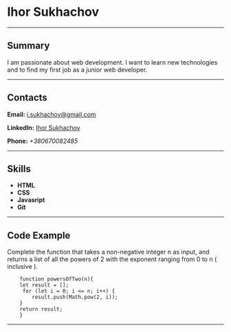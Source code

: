# Ihor Sukhachov  

***  

## Summary  

I am passionate about web development. I want to learn new technologies and to find my first job as a junior web developer.  

***  

## Contacts
**Email:** <i.sukhachov@gmail.com>  

**LinkedIn:** [Ihor Sukhachov](https://www.linkedin.com/in/ihor-sukhachov/)  

**Phone:** *+380670082485*

***  

## Skills  
- **HTML**  
- **CSS**  
- **Javasript**  
- **Git**

***  

## Code Example 
Complete the function that takes a non-negative integer n as input, and returns a list of all the powers of 2 with the  exponent ranging from 0 to n ( inclusive ). 
```
    function powersOfTwo(n){
    let result = [];
     for (let i = 0; i <= n; i++) {
        result.push(Math.pow(2, i));
    }
    return result;
    }  
```  
***